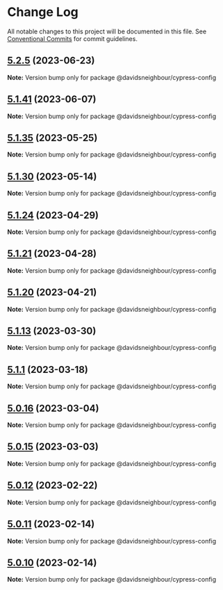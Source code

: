 # Change Log

All notable changes to this project will be documented in this file.
See [Conventional Commits](https://conventionalcommits.org) for commit guidelines.

## [5.2.5](https://github.com/davidsneighbour/configurations/compare/v5.2.4...v5.2.5) (2023-06-23)

**Note:** Version bump only for package @davidsneighbour/cypress-config





## [5.1.41](https://github.com/davidsneighbour/configurations/compare/v5.1.40...v5.1.41) (2023-06-07)

**Note:** Version bump only for package @davidsneighbour/cypress-config





## [5.1.35](https://github.com/davidsneighbour/configurations/compare/v5.1.34...v5.1.35) (2023-05-25)

**Note:** Version bump only for package @davidsneighbour/cypress-config





## [5.1.30](https://github.com/davidsneighbour/configurations/compare/v5.1.29...v5.1.30) (2023-05-14)

**Note:** Version bump only for package @davidsneighbour/cypress-config





## [5.1.24](https://github.com/davidsneighbour/configurations/compare/v5.1.23...v5.1.24) (2023-04-29)

**Note:** Version bump only for package @davidsneighbour/cypress-config





## [5.1.21](https://github.com/davidsneighbour/configurations/compare/v5.1.20...v5.1.21) (2023-04-28)

**Note:** Version bump only for package @davidsneighbour/cypress-config





## [5.1.20](https://github.com/davidsneighbour/configurations/compare/v5.1.19...v5.1.20) (2023-04-21)

**Note:** Version bump only for package @davidsneighbour/cypress-config





## [5.1.13](https://github.com/davidsneighbour/configurations/compare/v5.1.12...v5.1.13) (2023-03-30)

**Note:** Version bump only for package @davidsneighbour/cypress-config





## [5.1.1](https://github.com/davidsneighbour/configurations/compare/v5.1.0...v5.1.1) (2023-03-18)

**Note:** Version bump only for package @davidsneighbour/cypress-config





## [5.0.16](https://github.com/davidsneighbour/configurations/compare/v5.0.15...v5.0.16) (2023-03-04)

**Note:** Version bump only for package @davidsneighbour/cypress-config





## [5.0.15](https://github.com/davidsneighbour/configurations/compare/v5.0.14...v5.0.15) (2023-03-03)

**Note:** Version bump only for package @davidsneighbour/cypress-config





## [5.0.12](https://github.com/davidsneighbour/configurations/compare/v5.0.11...v5.0.12) (2023-02-22)

**Note:** Version bump only for package @davidsneighbour/cypress-config





## [5.0.11](https://github.com/davidsneighbour/configurations/compare/v5.0.10...v5.0.11) (2023-02-14)

**Note:** Version bump only for package @davidsneighbour/cypress-config





## [5.0.10](https://github.com/davidsneighbour/configurations/compare/v5.0.9...v5.0.10) (2023-02-14)

**Note:** Version bump only for package @davidsneighbour/cypress-config
